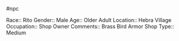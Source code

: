 #npc 

Race:: Rito
Gender:: Male
Age:: Older Adult
Location:: Hebra Village
Occupation:: Shop Owner
Comments:: Brass Bird Armor Shop
Type:: Medium

